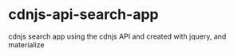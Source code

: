 # cdnjs-api-search-app
cdnjs search app using the cdnjs API and created with jquery, and materialize
